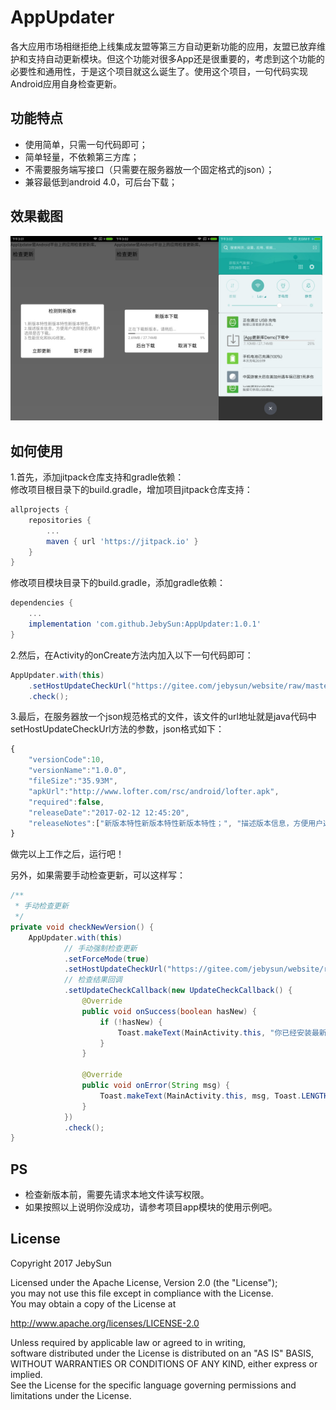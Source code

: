 # AppUpdater
  各大应用市场相继拒绝上线集成友盟等第三方自动更新功能的应用，友盟已放弃维护和支持自动更新模块。但这个功能对很多App还是很重要的，考虑到这个功能的必要性和通用性，于是这个项目就这么诞生了。使用这个项目，一句代码实现Android应用自身检查更新。

## 功能特点
* 使用简单，只需一句代码即可；
* 简单轻量，不依赖第三方库；
* 不需要服务端写接口（只需要在服务器放一个固定格式的json）；
* 兼容最低到android 4.0，可后台下载；

## 效果截图
<!-- This text will not appear in the browser window. 
![演示效果图](other_files/screenshots/screenshot_1.jpg)
![演示效果图](other_files/screenshots/screenshot_2.jpg)
![演示效果图](other_files/screenshots/screenshot_3.jpg)
-->
<img src="/other_files/screenshots/screenshot_1.jpg" alt="提示有新版本" title="提示有新版本" width="33%"/><img src="other_files/screenshots/screenshot_2.jpg" alt="弹出框显示下载进度" title="弹出框显示下载进度" width="33%"/><img src="other_files/screenshots/screenshot_3.jpg" alt="后台下载，通知栏显示进度。" title="后台下载，通知栏显示进度。" width="33%"/>

## 如何使用
1.首先，添加jitpack仓库支持和gradle依赖：  
修改项目根目录下的build.gradle，增加项目jitpack仓库支持：
```gradle
allprojects {
	repositories {
		...
		maven { url 'https://jitpack.io' }
	}
}
```
修改项目模块目录下的build.gradle，添加gradle依赖：
```gradle
dependencies {
	...
	implementation 'com.github.JebySun:AppUpdater:1.0.1'
}
```
2.然后，在Activity的onCreate方法内加入以下一句代码即可：
```java
AppUpdater.with(this)
	.setHostUpdateCheckUrl("https://gitee.com/jebysun/website/raw/master/appdata/recycler/app_latest_version.json")
	.check();
```
3.最后，在服务器放一个json规范格式的文件，该文件的url地址就是java代码中setHostUpdateCheckUrl方法的参数，json格式如下：
```javascript
{
	"versionCode":10,
	"versionName":"1.0.0",
	"fileSize":"35.93M",
	"apkUrl":"http://www.lofter.com/rsc/android/lofter.apk",
	"required":false,
	"releaseDate":"2017-02-12 12:45:20",
	"releaseNotes":["新版本特性新版本特性新版本特性；", "描述版本信息，方便用户选择是否立即下载更新；", "性能优化和BUG修复。"]
}
```
做完以上工作之后，运行吧！  

另外，如果需要手动检查更新，可以这样写：
```java
/**
 * 手动检查更新
 */
private void checkNewVersion() {
	AppUpdater.with(this)
			// 手动强制检查更新
			.setForceMode(true)
			.setHostUpdateCheckUrl("https://gitee.com/jebysun/website/raw/master/appdata/recycler/app_latest_version.json")
			// 检查结果回调
			.setUpdateCheckCallback(new UpdateCheckCallback() {
				@Override
				public void onSuccess(boolean hasNew) {
					if (!hasNew) {
						Toast.makeText(MainActivity.this, "你已经安装最新版本", Toast.LENGTH_SHORT).show();
					}
				}

				@Override
				public void onError(String msg) {
					Toast.makeText(MainActivity.this, msg, Toast.LENGTH_SHORT).show();
				}
			})
			.check();
}
```
## PS
- 检查新版本前，需要先请求本地文件读写权限。
- 如果按照以上说明你没成功，请参考项目app模块的使用示例吧。

## License
Copyright 2017 JebySun  

Licensed under the Apache License, Version 2.0 (the "License");  
you may not use this file except in compliance with the License.  
You may obtain a copy of the License at

   http://www.apache.org/licenses/LICENSE-2.0

Unless required by applicable law or agreed to in writing,  
software distributed under the License is distributed on an "AS IS" BASIS,  
WITHOUT WARRANTIES OR CONDITIONS OF ANY KIND, either express or implied.  
See the License for the specific language governing permissions and  
limitations under the License.

